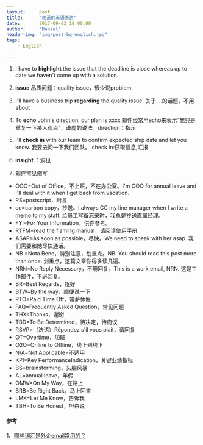 ```yaml
---
layout:     post
title:      "地道的英语表达"
date:       2017-09-03 18:00:00
author:     "Daniel"
header-img: "img/post-bg-english.jpg"
tags:
    - English

---
```


1. I have to **highlight** the issue that the deadline is close whereas up to date we haven't come up with a solution.

2. **issue**
品质问题：quality issue，很少说problem

3. I'll have a business trip **regarding** the quality issue.
关于....的话题，不用about

4. To **echo** John's direction, our plan is xxxx
邮件经常用echo来表示“我只是重复一下某人观点”，谦虚的说法。direction：指示

5. I'll **check in** with our team to confirm expected ship date and let you know.
我要去问一下我们团队。 check in:获取信息,汇报

6. **insight** ：洞见

7. 邮件常见缩写
-	OOO=Out of Office，不上班，不在办公室。I'm OOO for annual leave and I'll deal with it when I get back from vacation.
-	PS=postscript，附言
-	cc=carbon copy，抄送。I always CC my line manager when I write a memo to my staff. 给员工写备忘录时，我总是抄送直属经理。
-	FYI=For Your Information，供你参考。
-	RTFM=read the flaming manual，请阅读使用手册
-	ASAP=As soon as possible，尽快。We need to speak with her asap. 我们需要和她尽快通话。
-	NB =Nota Bene，特别注意，划重点。NB. You should read this post more than once. 划重点，这篇文章你得多读几遍。
-	NRN=No Reply Necessary，不用回复。This is a work email, NRN. 这是工作邮件，不必回复。
-	BR=Best Regards，祝好
-	BTW=By the way，顺便说一下
-	PTO=Paid Time Off，带薪休假
-	FAQ=Frequently Asked Question，常见问题
-	THX=Thanks，谢谢
-	TBD=To Be Determined，待决定，待商议
-	RSVP=（法语）Répondez s'il vous plait，请回复
-	OT=Overtime，加班
-	O2O=Online to Offline，线上到线下
-	N/A=Not Applicable=不适用
-	KPI=Key PerformanceIndication，关键业绩指标
-	BS=brainstorming，头脑风暴
-	AL=annual leave，年假
-	OMW=On My Way，在路上
-	BRB=Be Right Back，马上回来
-	LMK=Let Me Know，告诉我
-	TBH=To Be Honest，坦白说




#### 参考
1、[哪些词汇是外企email常用的？](https://zhuanlan.zhihu.com/p/24833687)